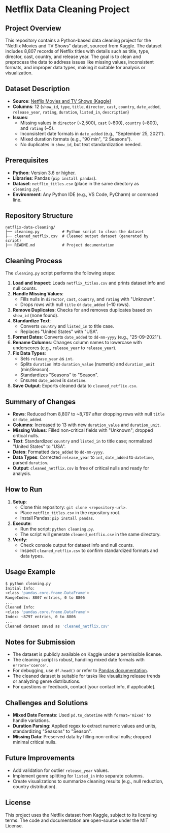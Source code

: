 # Netflix Data Cleaning Project

## Project Overview
This repository contains a Python-based data cleaning project for the "Netflix Movies and TV Shows" dataset, sourced from Kaggle. The dataset includes 8,807 records of Netflix titles with details such as title, type, director, cast, country, and release year. The goal is to clean and preprocess the data to address issues like missing values, inconsistent formats, and improper data types, making it suitable for analysis or visualization.

## Dataset Description
- **Source**: [Netflix Movies and TV Shows (Kaggle)](https://www.kaggle.com/datasets/shivamb/netflix-shows)
- **Columns**: 12 (`show_id`, `type`, `title`, `director`, `cast`, `country`, `date_added`, `release_year`, `rating`, `duration`, `listed_in`, `description`)
- **Issues**:
  - Missing values in `director` (~2,500), `cast` (~800), `country` (~800), and `rating` (~5).
  - Inconsistent date formats in `date_added` (e.g., "September 25, 2021").
  - Mixed duration formats (e.g., "90 min", "2 Seasons").
  - No duplicates in `show_id`, but text standardization needed.

## Prerequisites
- **Python**: Version 3.6 or higher.
- **Libraries**: Pandas (`pip install pandas`).
- **Dataset**: `netflix_titles.csv` (place in the same directory as `cleaning.py`).
- **Environment**: Any Python IDE (e.g., VS Code, PyCharm) or command line.

## Repository Structure
```
netflix-data-cleaning/
├── cleaning.py          # Python script to clean the dataset
├── cleaned_netflix.csv  # Cleaned output dataset (generated by script)
├── README.md            # Project documentation
```

## Cleaning Process
The `cleaning.py` script performs the following steps:
1. **Load and Inspect**: Loads `netflix_titles.csv` and prints dataset info and null counts.
2. **Handle Missing Values**:
   - Fills nulls in `director`, `cast`, `country`, and `rating` with "Unknown".
   - Drops rows with null `title` or `date_added` (~10 rows).
3. **Remove Duplicates**: Checks for and removes duplicates based on `show_id` (none found).
4. **Standardize Text**:
   - Converts `country` and `listed_in` to title case.
   - Replaces "United States" with "USA".
5. **Format Dates**: Converts `date_added` to `dd-mm-yyyy` (e.g., "25-09-2021").
6. **Rename Columns**: Changes column names to lowercase with underscores (e.g., `release_year` to `release_year`).
7. **Fix Data Types**:
   - Sets `release_year` as `int`.
   - Splits `duration` into `duration_value` (numeric) and `duration_unit` (min/Season).
   - Standardizes "Seasons" to "Season".
   - Ensures `date_added` is `datetime`.
8. **Save Output**: Exports cleaned data to `cleaned_netflix.csv`.

## Summary of Changes
- **Rows**: Reduced from 8,807 to ~8,797 after dropping rows with null `title` or `date_added`.
- **Columns**: Increased to 13 with new `duration_value` and `duration_unit`.
- **Missing Values**: Filled non-critical fields with "Unknown"; dropped critical nulls.
- **Text**: Standardized `country` and `listed_in` to title case; normalized "United States" to "USA".
- **Dates**: Formatted `date_added` to `dd-mm-yyyy`.
- **Data Types**: Corrected `release_year` to `int`, `date_added` to `datetime`, parsed `duration`.
- **Output**: `cleaned_netflix.csv` is free of critical nulls and ready for analysis.

## How to Run
1. **Setup**:
   - Clone this repository: `git clone <repository-url>`.
   - Place `netflix_titles.csv` in the repository root.
   - Install Pandas: `pip install pandas`.
2. **Execute**:
   - Run the script: `python cleaning.py`.
   - The script will generate `cleaned_netflix.csv` in the same directory.
3. **Verify**:
   - Check console output for dataset info and null counts.
   - Inspect `cleaned_netflix.csv` to confirm standardized formats and data types.

## Usage Example
```bash
$ python cleaning.py
Initial Info:
<class 'pandas.core.frame.DataFrame'>
RangeIndex: 8807 entries, 0 to 8806
...
Cleaned Info:
<class 'pandas.core.frame.DataFrame'>
Index: ~8797 entries, 0 to 8806
...
Cleaned dataset saved as 'cleaned_netflix.csv'
```

## Notes for Submission
- The dataset is publicly available on Kaggle under a permissible license.
- The cleaning script is robust, handling mixed date formats with `errors='coerce'`.
- For debugging, use `df.head()` or refer to [Pandas documentation](https://pandas.pydata.org/docs/).
- The cleaned dataset is suitable for tasks like visualizing release trends or analyzing genre distributions.
- For questions or feedback, contact [your contact info, if applicable].

## Challenges and Solutions
- **Mixed Date Formats**: Used `pd.to_datetime` with `format='mixed'` to handle variations.
- **Duration Parsing**: Applied regex to extract numeric values and units, standardizing "Seasons" to "Season".
- **Missing Data**: Preserved data by filling non-critical nulls; dropped minimal critical nulls.

## Future Improvements
- Add validation for outlier `release_year` values.
- Implement genre splitting for `listed_in` into separate columns.
- Create visualizations to summarize cleaning results (e.g., null reduction, country distribution).

## License
This project uses the Netflix dataset from Kaggle, subject to its licensing terms. The code and documentation are open-source under the MIT License.
